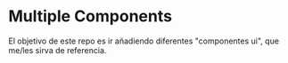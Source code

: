 # Multiple Components

El objetivo de este repo es ir añadiendo diferentes "componentes ui", que me/les sirva de referencia.